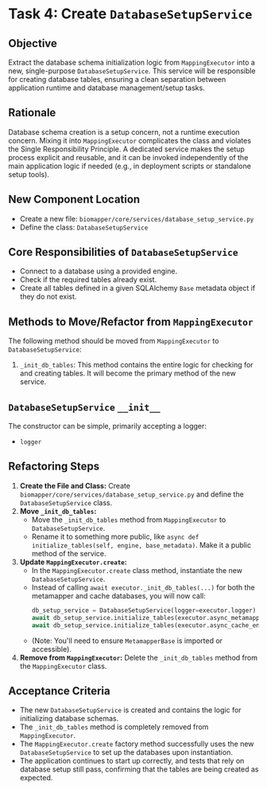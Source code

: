 # Task 4: Create `DatabaseSetupService`

## Objective
Extract the database schema initialization logic from `MappingExecutor` into a new, single-purpose `DatabaseSetupService`. This service will be responsible for creating database tables, ensuring a clean separation between application runtime and database management/setup tasks.

## Rationale
Database schema creation is a setup concern, not a runtime execution concern. Mixing it into `MappingExecutor` complicates the class and violates the Single Responsibility Principle. A dedicated service makes the setup process explicit and reusable, and it can be invoked independently of the main application logic if needed (e.g., in deployment scripts or standalone setup tools).

## New Component Location
- Create a new file: `biomapper/core/services/database_setup_service.py`
- Define the class: `DatabaseSetupService`

## Core Responsibilities of `DatabaseSetupService`
- Connect to a database using a provided engine.
- Check if the required tables already exist.
- Create all tables defined in a given SQLAlchemy `Base` metadata object if they do not exist.

## Methods to Move/Refactor from `MappingExecutor`

The following method should be moved from `MappingExecutor` to `DatabaseSetupService`:

1.  `_init_db_tables`: This method contains the entire logic for checking for and creating tables. It will become the primary method of the new service.

## `DatabaseSetupService` `__init__`
The constructor can be simple, primarily accepting a logger:
- `logger`

## Refactoring Steps
1.  **Create the File and Class:** Create `biomapper/core/services/database_setup_service.py` and define the `DatabaseSetupService` class.
2.  **Move `_init_db_tables`:**
    - Move the `_init_db_tables` method from `MappingExecutor` to `DatabaseSetupService`.
    - Rename it to something more public, like `async def initialize_tables(self, engine, base_metadata)`. Make it a public method of the service.
3.  **Update `MappingExecutor.create`:**
    - In the `MappingExecutor.create` class method, instantiate the new `DatabaseSetupService`.
    - Instead of calling `await executor._init_db_tables(...)` for both the metamapper and cache databases, you will now call:
      ```python
      db_setup_service = DatabaseSetupService(logger=executor.logger)
      await db_setup_service.initialize_tables(executor.async_metamapper_engine, MetamapperBase.metadata)
      await db_setup_service.initialize_tables(executor.async_cache_engine, CacheBase.metadata)
      ```
    - (Note: You'll need to ensure `MetamapperBase` is imported or accessible).
4.  **Remove from `MappingExecutor`:** Delete the `_init_db_tables` method from the `MappingExecutor` class.

## Acceptance Criteria
- The new `DatabaseSetupService` is created and contains the logic for initializing database schemas.
- The `_init_db_tables` method is completely removed from `MappingExecutor`.
- The `MappingExecutor.create` factory method successfully uses the new `DatabaseSetupService` to set up the databases upon instantiation.
- The application continues to start up correctly, and tests that rely on database setup still pass, confirming that the tables are being created as expected.
